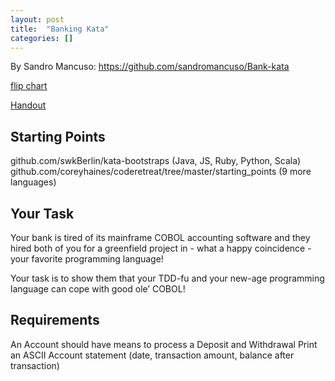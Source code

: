 ```yaml
---
layout: post
title:  "Banking Kata"
categories: []
---
```


By Sandro Mancuso: https://github.com/sandromancuso/Bank-kata

[flip chart](https://goo.gl/photos/STgm8SzXKmsauzmt7)

[Handout](https://goo.gl/hNywo5)

## Starting Points
github.com/swkBerlin/kata-bootstraps (Java, JS, Ruby, Python, Scala)
github.com/coreyhaines/coderetreat/tree/master/starting_points (9 more languages)

## Your Task
Your bank is tired of its mainframe COBOL accounting software and they hired both of you for a greenfield project in - what a happy coincidence - your favorite programming language!

Your task is to show them that your TDD-fu and your new-age programming language can cope with good ole’ COBOL! 

## Requirements
An Account should have means to process a Deposit and Withdrawal
Print an ASCII Account statement (date, transaction amount, balance after transaction)

